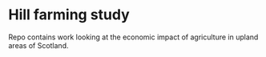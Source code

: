 # Hill farming study

Repo contains work looking at the economic impact of agriculture in upland areas of Scotland.
